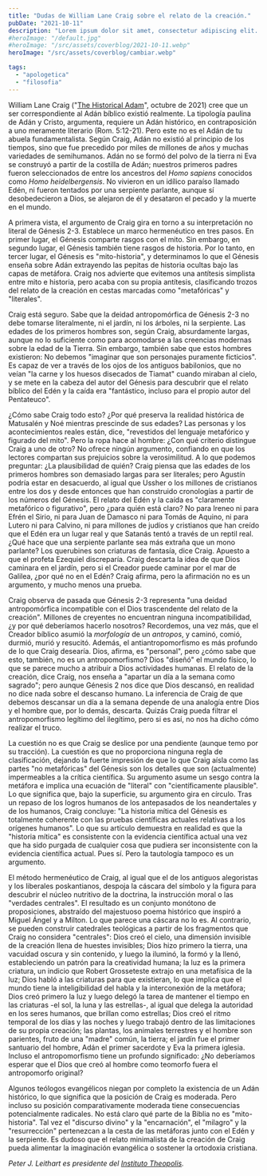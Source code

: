 ```yaml
---
title: "Dudas de William Lane Craig sobre el relato de la creación."
pubDate: "2021-10-11"
description: "Lorem ipsum dolor sit amet, consectetur adipiscing elit. Aliquam porttitor rutrum dolor, quis suscipit nunc porta sed. Praesent id ante leo. Quisque velit ligula, tincidunt id lacinia maximus, efficitur sed felis. Donec dictum semper mi porta ultrices. Nam quis mollis."
#heroImage: "/default.jpg"
#heroImage: "/src/assets/coverblog/2021-10-11.webp"
heroImage: "/src/assets/coverblog/cambiar.webp"

tags:
  - "apologetica"
  - "filosofia"
---
```


William Lane Craig ("[The Historical Adam](https://www.firstthings.com/article/2021/10/the-historical-adam)", octubre de 2021) cree que un ser correspondiente al Adán bíblico existió realmente. La tipología paulina de Adán y Cristo, argumenta, requiere un Adán histórico, en contraposición a uno meramente literario (Rom. 5:12-21). Pero este no es el Adán de tu abuela fundamentalista. Según Craig, Adán no existió al principio de los tiempos, sino que fue precedido por miles de millones de años y muchas variedades de semihumanos. Adán no se formó del polvo de la tierra ni Eva se construyó a partir de la costilla de Adán; nuestros primeros padres fueron seleccionados de entre los ancestros del _Homo sapiens_ conocidos como _Homo heidelbergensis_. No vivieron en un idílico paraíso llamado Edén, ni fueron tentados por una serpiente parlante, aunque sí desobedecieron a Dios, se alejaron de él y desataron el pecado y la muerte en el mundo.

A primera vista, el argumento de Craig gira en torno a su interpretación no literal de Génesis 2-3. Establece un marco hermenéutico en tres pasos. En primer lugar, el Génesis comparte rasgos con el mito. Sin embargo, en segundo lugar, el Génesis también tiene rasgos de historia. Por lo tanto, en tercer lugar, el Génesis es "mito-historia", y determinamos lo que el Génesis enseña sobre Adán extrayendo las pepitas de historia ocultas bajo las capas de metáfora. Craig nos advierte que evitemos una antítesis simplista entre mito e historia, pero acaba con su propia antítesis, clasificando trozos del relato de la creación en cestas marcadas como "metafóricas" y "literales".

Craig está seguro. Sabe que la deidad antropomórfica de Génesis 2-3 no debe tomarse literalmente, ni el jardín, ni los árboles, ni la serpiente. Las edades de los primeros hombres son, según Craig, absurdamente largas, aunque no lo suficiente como para acomodarse a las creencias modernas sobre la edad de la Tierra. Sin embargo, también sabe que estos hombres existieron: No debemos "imaginar que son personajes puramente ficticios". Es capaz de ver a través de los ojos de los antiguos babilonios, que no veían "la carne y los huesos disecados de Tiamat" cuando miraban al cielo, y se mete en la cabeza del autor del Génesis para descubrir que el relato bíblico del Edén y la caída era "fantástico, incluso para el propio autor del Pentateuco".

¿Cómo sabe Craig todo esto? ¿Por qué preserva la realidad histórica de Matusalén y Noé mientras prescinde de sus edades? Las personas y los acontecimientos reales están, dice, "revestidos del lenguaje metafórico y figurado del mito". Pero la ropa hace al hombre: ¿Con qué criterio distingue Craig a uno de otro? No ofrece ningún argumento, confiando en que los lectores compartan sus prejuicios sobre la verosimilitud. A lo que podemos preguntar: ¿La plausibilidad de quién? Craig piensa que las edades de los primeros hombres son demasiado largas para ser literales; pero Agustín podría estar en desacuerdo, al igual que Ussher o los millones de cristianos entre los dos y desde entonces que han construido cronologías a partir de los números del Génesis. El relato del Edén y la caída es "claramente metafórico o figurativo", pero ¿para quién está claro? No para Ireneo ni para Efrén el Sirio, ni para Juan de Damasco ni para Tomás de Aquino, ni para Lutero ni para Calvino, ni para millones de judíos y cristianos que han creído que el Edén era un lugar real y que Satanás tentó a través de un reptil real. ¿Qué hace que una serpiente parlante sea más extraña que un mono parlante? Los querubines son criaturas de fantasía, dice Craig. Apuesto a que el profeta Ezequiel discreparía. Craig descarta la idea de que Dios caminara en el jardín, pero si el Creador puede caminar por el mar de Galilea, ¿por qué no en el Edén? Craig afirma, pero la afirmación no es un argumento, y mucho menos una prueba.

Craig observa de pasada que Génesis 2-3 representa "una deidad antropomórfica incompatible con el Dios trascendente del relato de la creación". Millones de creyentes no encuentran ninguna incompatibilidad, ¿y por qué deberíamos hacerlo nosotros? Recordemos, una vez más, que el Creador bíblico asumió la _morfología_ de un _antropos_, y caminó, comió, durmió, murió y resucitó. Además, el antiantropomorfismo es más profundo de lo que Craig desearía. Dios, afirma, es "personal", pero ¿cómo sabe que esto, también, no es un antropomorfismo? Dios "diseñó" el mundo físico, lo que se parece mucho a atribuir a Dios actividades humanas. El relato de la creación, dice Craig, nos enseña a "apartar un día a la semana como sagrado"; pero aunque Génesis 2 nos dice que Dios descansó, en realidad no dice nada sobre el descanso humano. La inferencia de Craig de que debemos descansar un día a la semana depende de una analogía entre Dios y el hombre que, por lo demás, descarta. Quizás Craig pueda filtrar el antropomorfismo legítimo del ilegítimo, pero si es así, no nos ha dicho cómo realizar el truco.

La cuestión no es que Craig se deslice por una pendiente (aunque temo por su tracción). La cuestión es que no proporciona ninguna regla de clasificación, dejando la fuerte impresión de que lo que Craig aísla como las partes "no metafóricas" del Génesis son los detalles que son (actualmente) impermeables a la crítica científica. Su argumento asume un sesgo contra la metáfora e implica una ecuación de "literal" con "científicamente plausible". Lo que significa que, bajo la superficie, su argumento gira en círculo. Tras un repaso de los logros humanos de los antepasados de los neandertales y de los humanos, Craig concluye: "La historia mítica del Génesis es totalmente coherente con las pruebas científicas actuales relativas a los orígenes humanos". Lo que su artículo demuestra en realidad es que la "historia mítica" es consistente con la evidencia científica actual una vez que ha sido purgada de cualquier cosa que pudiera ser inconsistente con la evidencia científica actual. Pues sí. Pero la tautología tampoco es un argumento.

El método hermenéutico de Craig, al igual que el de los antiguos alegoristas y los liberales poskantianos, despoja la cáscara del símbolo y la figura para descubrir el núcleo nutritivo de la doctrina, la instrucción moral o las "verdades centrales". El resultado es un conjunto monótono de proposiciones, abstraído del majestuoso poema histórico que inspiró a Miguel Ángel y a Milton. Lo que parece una cáscara no lo es. Al contrario, se pueden construir catedrales teológicas a partir de los fragmentos que Craig no considera "centrales": Dios creó el cielo, una dimensión invisible de la creación llena de huestes invisibles; Dios hizo primero la tierra, una vacuidad oscura y sin contenido, y luego la iluminó, la formó y la llenó, estableciendo un patrón para la creatividad humana; la luz es la primera criatura, un indicio que Robert Grosseteste extrajo en una metafísica de la luz; Dios habló a las criaturas para que existieran, lo que implica que el mundo tiene la inteligibilidad del habla y la interconexión de la metáfora; Dios creó primero la luz y luego delegó la tarea de mantener el tiempo en las criaturas -el sol, la luna y las estrellas-, al igual que delega la autoridad en los seres humanos, que brillan como estrellas; Dios creó el ritmo temporal de los días y las noches y luego trabajó dentro de las limitaciones de su propia creación; las plantas, los animales terrestres y el hombre son parientes, fruto de una "madre" común, la tierra; el jardín fue el primer santuario del hombre, Adán el primer sacerdote y Eva la primera iglesia. Incluso el antropomorfismo tiene un profundo significado: ¿No deberíamos esperar que el Dios que creó al hombre como teomorfo fuera el antropomorfo original?

Algunos teólogos evangélicos niegan por completo la existencia de un Adán histórico, lo que significa que la posición de Craig es moderada. Pero incluso su posición comparativamente moderada tiene consecuencias potencialmente radicales. No está claro qué parte de la Biblia no es "mito-historia". Tal vez el "discurso divino" y la "encarnación", el "milagro" y la "resurrección" pertenezcan a la cesta de las metáforas junto con el Edén y la serpiente. Es dudoso que el relato minimalista de la creación de Craig pueda alimentar la imaginación evangélica o sostener la ortodoxia cristiana.

_Peter J. Leithart es presidente del [Instituto Theopolis](https://theopolisinstitute.com/)._
